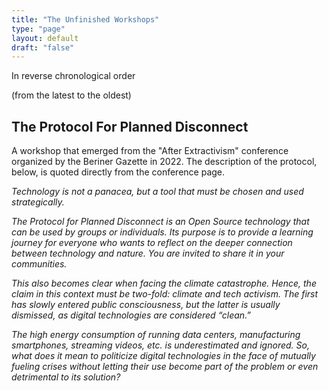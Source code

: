 ```yaml
---
title: "The Unfinished Workshops"
type: "page"
layout: default
draft: "false"
---
```


In reverse chronological order

(from the latest to the oldest)

## The Protocol For Planned Disconnect

A workshop that emerged from the "After Extractivism" conference organized by the Beriner Gazette in 2022. The description of the protocol, below, is quoted directly from the conference page.

*Technology is not a panacea, but a tool that must be chosen and used strategically.*

*The Protocol for Planned Disconnect is an Open Source technology that can be used by groups or individuals. Its purpose is to provide a learning journey for everyone who wants to reflect on the deeper connection between technology and nature. You are invited to share it in your communities.*

*This also becomes clear when facing the climate catastrophe. Hence, the claim in this context must be two-fold: climate and tech activism. The first has slowly entered public consciousness, but the latter is usually dismissed, as digital technologies are considered “clean.”*

*The high energy consumption of running data centers, manufacturing smartphones, streaming videos, etc. is underestimated and ignored. So, what does it mean to politicize digital technologies in the face of mutually fueling crises without letting their use become part of the problem or even detrimental to its solution?*